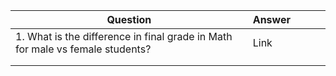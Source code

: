 | Question | Answer |   |   |   |
|----|--------|---|---|---|
|  1. What is the difference in final grade in Math for male vs female students?  |  Link      |   |   |   |
|    |        |   |   |   |
|    |        |   |   |   |